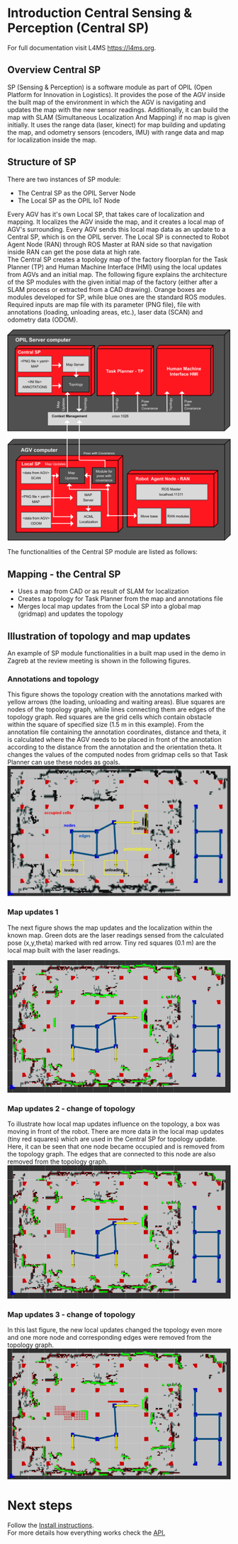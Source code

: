 # Introduction Central Sensing & Perception (Central SP)

For full documentation visit L4MS <https://l4ms.org>.

<!--Link to other modules of OPIL (opil-MODULENAME.l4ms.eu):-->

<!--* [Robot Agent Node (RAN)](http://opil-ran.l4ms.eu)-->
<!--* [Human Agent Node (HAN)](http://opil-han.l4ms.eu)-->
<!--* [Sensor Agent Node (SAN)](http://opil-san.l4ms.eu) -->
<!--* [Task Planner (TP)](http://opil-tp.l4ms.eu)-->
<!--* [Human Machine Interface (HMI)](http://opil-hmi.l4ms.eu)-->
<!--* [Context Management (CM)](http://opil-cm.l4ms.eu) -->

## Overview Central SP

SP (Sensing & Perception) is a software module as part of OPIL (Open Platform for Innovation in Logistics). 
It provides the pose of the AGV inside the built map of the environment in which the AGV is navigating and updates the map with the new sensor readings.
Additionally, it can build the map with SLAM (Simultaneous Localization And Mapping) if no map is given initially. It uses the range data (laser, kinect) for map building and updating the map, and odometry sensors (encoders, IMU) with range data and map for localization inside the map.

## Structure of SP

There are two instances of SP module: 

* The Central SP as the OPIL Server Node
* The Local SP as the OPIL IoT Node

Every AGV has it's own Local SP, that takes care of localization and mapping. It localizes the AGV inside the map, and it creates a local map of AGV's surrounding.
Every AGV sends this local map data as an update to a Central SP, which is on the OPIL server. The Local SP is connected to Robot Agent Node (RAN) through ROS Master at RAN side so that navigation inside RAN can get the pose data at high rate.  
The Central SP creates a topology map of the factory floorplan for the Task Planner (TP) and Human Machine Interface (HMI) using the local updates from AGVs and an initial map.
The following figure explains the architecture of the SP modules with the given initial map of the factory (either after a SLAM process or extracted from a CAD drawing). Orange boxes are modules developed for SP, while blue ones are the standard ROS modules. Required inputs are map file with its parameter (PNG file), file with annotations (loading, unloading areas, etc.), laser data (SCAN) and odometry data (ODOM).

![SP module architecture](./img/sp.png)

The functionalities of the Central SP module are listed as follows:

## Mapping - the Central SP

* Uses a map from CAD or as result of SLAM for localization
* Creates a topology for Task Planner from the map and annotations file
* Merges local map updates from the Local SP into a global map (gridmap) and updates the topology

## <a name="topologyupdates">Illustration of topology and map updates</a>

An example of SP module functionalities in a built map used in the demo in Zagreb at the review meeting is shown in the following figures. 


### Annotations and topology
This figure shows the topology creation with the annotations marked with yellow arrows (the loading, unloading and waiting areas).
Blue squares are nodes of the topology graph, while lines connecting them are edges of the topology graph. Red squares are the grid cells which contain obstacle within the square of specified size (1.5 m in this example).
From the annotation file containing the annotation coordinates, distance and theta, it is calculated where the AGV needs to be placed in front of the annotation according to the distance from the annotation and the orientation theta. It changes the values of the computed nodes from gridmap cells so that Task Planner can use these nodes as goals.
![Annotations and topology](./img/annotationswithannotations.png)

### <a name="mapupdates1">Map updates 1</a>
The next figure shows the map updates and the localization within the known map. Green dots are the laser readings sensed from the calculated pose (x,y,theta) marked with red arrow.
Tiny red squares (0.1 m) are the local map built with the laser readings. 

![Map updates 1](./img/mapupdates1.png)

### Map updates 2 - change of topology
To illustrate how local map updates influence on the topology, a box was moving in front of the robot. There are more data in the local map updates (tiny red squares) which are used in the Central SP for topology update. Here, it can be seen that one node became occupied and is removed from the topology graph. The edges that are connected to this node are also removed from the topology graph.
![Map updates 2](./img/mapupdates2.png)

### Map updates 3 - change of topology
In this last figure, the new local updates changed the topology even more and one more node and corresponding edges were removed from the topology graph.
![Map updates 3](./img/mapupdates3.png)


# Next steps

Follow the [Install instructions](./Central_SP_Installation_Guide.md).   
For more details how everything works check the [API.](./Central_SP_User_Guide1_API.md)     
        
